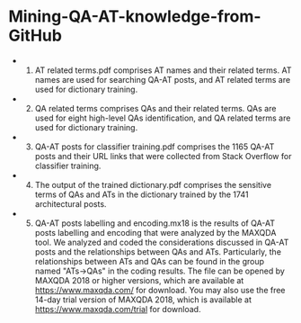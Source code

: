 # Mining-QA-AT-knowledge-from-GitHub
- 1. AT related terms.pdf comprises AT names and their related terms. AT names are used for searching QA-AT posts, 
and AT related terms are used for dictionary training.  


- 2. QA related terms comprises QAs and their related terms. QAs are used for eight high-level QAs identification, 
and QA related terms are used for dictionary training. 

- 3. QA-AT posts for classifier training.pdf comprises the 1165 QA-AT posts and their URL links that were collected from Stack Overflow for classifier training.  

- 4. The output of the trained dictionary.pdf comprises the sensitive terms of QAs and ATs in the dictionary trained by the 1741 architectural posts.  

- 5. QA-AT posts labelling and encoding.mx18 is the results of QA-AT posts labelling and encoding that were analyzed by the MAXQDA tool. We analyzed and coded the considerations discussed in QA-AT posts and the relationships between QAs and ATs. Particularly, the relationships between ATs and QAs can be found in the group named "ATs->QAs" in the coding results. The file can be opened by MAXQDA 2018 or higher versions, which are available at https://www.maxqda.com/ for download. You may also use the free 14-day trial version of MAXQDA 2018, which is available at https://www.maxqda.com/trial for download.

